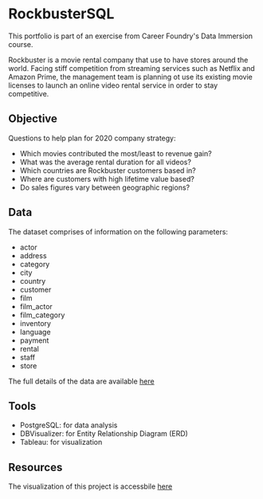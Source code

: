 # RockbusterSQL

This portfolio is part of an exercise from Career Foundry's Data Immersion course. 

Rockbuster is a movie rental company that use to have stores around the world. Facing stiff competition from streaming services such as Netflix and Amazon Prime, the management team is planning ot use its existing movie licenses to launch an online video rental service in order to stay competitive. 

## Objective

Questions to help plan for 2020 company strategy: 

- Which movies contributed the most/least to revenue gain?
- What was the average rental duration for all videos?
- Which countries are Rockbuster customers based in?
- Where are customers with high lifetime value based?
- Do sales figures vary between geographic regions? 

## Data

The dataset comprises of information on the following parameters: 

- actor
- address
- category
- city
- country
- customer
- film
- film_actor
- film_category
- inventory
- language
- payment
- rental
- staff
- store

The full details of the data are available [here](https://drive.google.com/file/d/1hVzBWz5ORRbI37HA8p5tAiuZyMOe66yI/view)

## Tools

- PostgreSQL: for data analysis
- DBVisualizer: for Entity Relationship Diagram (ERD)
- Tableau: for visualization

## Resources

The visualization of this project is accessbile [here](https://public.tableau.com/app/profile/cheng.hee.liew/viz/Task3_10_RockbusterPresentation/Top5CustomerMap)



